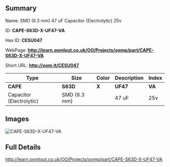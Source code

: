 

## Summary
 
Name: SMD (6.3 mm) 47 uF Capacitor (Electrolytic) 25v

ID: __CAPE-S63D-X-UF47-VA__

Hex ID: __CESU047__

WebPage: __http://learn.oomlout.co.uk/OO/Projects/oomp/part/CAPE-S63D-X-UF47-VA__

Short URL: __http://oom.lt/CESU047__


| Type   | Size   | Color   | Description   | Index   |    
| ----- | ------   | ------   | -----   | ----   |    
| __CAPE__   					| __S63D__   					| __X__    						| __UF47__    					| __VA__ |    
| Capacitor (Electrolytic)		| SMD (6.3 mm)	| 		| 47 uF	| 25v	|

## Images
![CAPE-S63D-X-UF47-VA](http://oomlout.com/oomp-gen/parts/CAPE-S63D-X-UF47-VA/CAPE-S63D-X-UF47-VA_420.jpg)

## Full Details

 http://learn.oomlout.co.uk/OO/Projects/oomp/part/CAPE-S63D-X-UF47-VA

